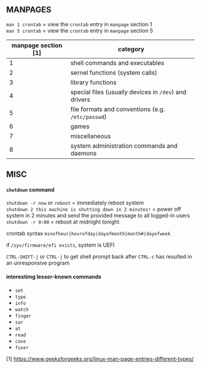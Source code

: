 ## MANPAGES

`man 1 crontab` = view the `crontab` entry in `manpage` section 1  
`man 5 crontab` = view the `crontab` entry in `manpage` section 5

| manpage section [1] | category                                              |
|---------------------|-------------------------------------------------------|
| 1	                  | shell commands and executables                        |
| 2                   |	sernel functions (system calls)                       |
| 3                   |	library functions                                     |
| 4                   |	special files (usually devices in `/dev`) and drivers |
| 5	                  | file formats and conventions (e.g. `/etc/passwd`)     |
| 6	                  | games                                                 |
| 7	                  | miscellaneous                                         |
| 8	                  | system administration commands and daemons            |


## MISC

#### `shutdown` command
`shutdown -r now` or `reboot` = immediately reboot system  
`shutdown 2 this machine is shutting down in 2 minutes!` = power off system in 2 minutes and send the provided message to all logged-in users  
`shutdown -r 0:00` = reboot at midnight tonight

crontab syntax 
`minofhour|hourofday|dayofmonth|month#|dayofweek`

if `/sys/firmware/efi exists`, system is UEFI 

`CTRL-SHIFT-j` or `CTRL-j` to get shell prompt back after `CTRL-c` has resulted in an unresponsive program 

#### interestimg lesser-known commands

- `set` 
- `type`
- `info`  
- `watch` 
- `finger`
- `sar` 
- `at` 
- `read` 
- `case` 
- `fuser`

[1] https://www.geeksforgeeks.org/linux-man-page-entries-different-types/
